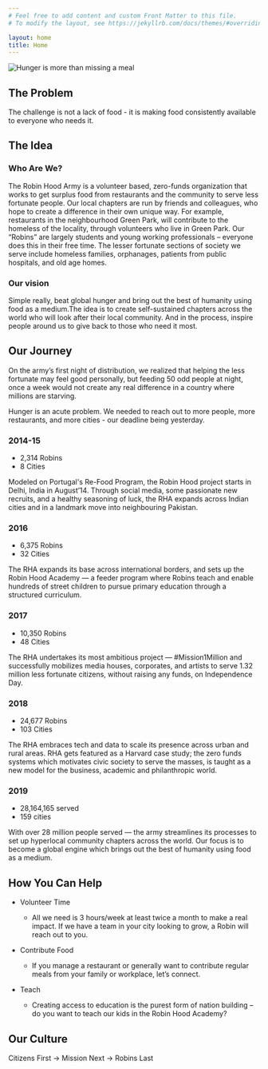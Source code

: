 ```yaml
---
# Feel free to add content and custom Front Matter to this file.
# To modify the layout, see https://jekyllrb.com/docs/themes/#overriding-theme-defaults

layout: home
title: Home
---
```


<img src="team-project/assets/images/home/slide3.png" alt="Hunger is more than missing a meal" data-echo="team-project/assets/images/home/slide3.jpg" loading="lazy">

## The Problem

The challenge is not a lack of food - it is making food consistently available to everyone who needs it.

## The Idea

### Who Are We?

The Robin Hood Army is a volunteer based, zero-funds organization that works to get surplus food from restaurants and the community to serve less fortunate people. Our local chapters are run by friends and colleagues, who hope to create a difference in their own unique way. For example, restaurants in the neighbourhood Green Park, will contribute to the homeless of the locality, through volunteers who live in Green Park. Our “Robins” are largely students and young working professionals – everyone does this in their free time. The lesser fortunate sections of society we serve include homeless families, orphanages, patients from public hospitals, and old age homes.

### Our vision

Simple really, beat global hunger and bring out the best of humanity using food as a medium.The idea is to create self-sustained chapters across the world who will look after their local community. And in the process, inspire people around us to give back to those who need it most.

## Our Journey

On the army’s first night of distribution, we realized that helping the less fortunate may feel good personally, but feeding 50 odd people at night, once a week would not create any real difference in a country where millions are starving.

Hunger is an acute problem. We needed to reach out to more people, more restaurants, and more cities - our deadline being yesterday.

### 2014-15

- 2,314 Robins
- 8 Cities

Modeled on Portugal's Re-Food Program, the Robin Hood project starts in Delhi, India in August’14. Through social media, some passionate new recruits, and a healthy seasoning of luck, the RHA expands across Indian cities and in a landmark move into neighbouring Pakistan.

### 2016

- 6,375 Robins
- 32 Cities

The RHA expands its base across international borders, and sets up the Robin Hood Academy — a feeder program where Robins teach and enable hundreds of street children to pursue primary education through a structured curriculum.

### 2017

- 10,350 Robins
- 48 Cities

The RHA undertakes its most ambitious project — #Mission1Million and successfully mobilizes media houses, corporates, and artists to serve 1.32 million less fortunate citizens, without raising any funds, on Independence Day.

### 2018

- 24,677 Robins
- 103 Cities

The RHA embraces tech and data to scale its presence across urban and rural areas. RHA gets featured as a Harvard case study; the zero funds systems which motivates civic society to serve the masses, is taught as a new model for the business, academic and philanthropic world.

### 2019

- 28,164,165 served
- 159 cities

With over 28 million people served — the army streamlines its processes to set up hyperlocal community chapters across the world. Our focus is to become a global engine which brings out the best of humanity using food as a medium.

## How You Can Help

- Volunteer Time
    - All we need is 3 hours/week at least twice a month to make a real impact. If we have a team in your city looking to grow, a Robin will reach out to you.

- Contribute Food
    - If you manage a restaurant or generally want to contribute regular meals from your family or workplace, let’s connect.

- Teach
    - Creating access to education is the purest form of nation building – do you want to teach our kids in the Robin Hood Academy?

## Our Culture

Citizens First → Mission Next → Robins Last

<!-- ![Our Culture](/assets/images/home/home-page_our-culture.png) -->
